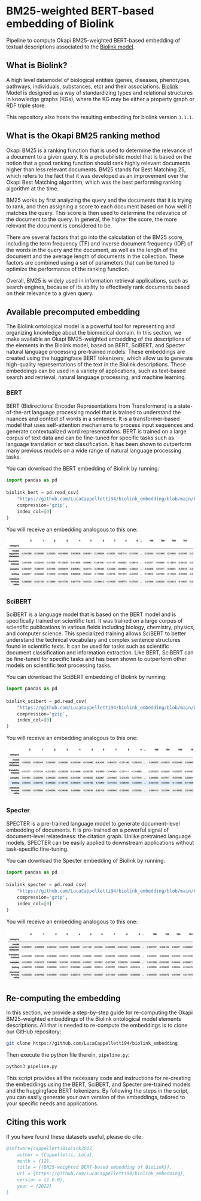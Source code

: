 # BM25-weighted BERT-based embedding of Biolink
Pipeline to compute Okapi BM25-weighted BERT-based embedding of textual descriptions associated to the [Biolink model](https://biolink.github.io/biolink-model/).

## What is Biolink?
A high level datamodel of biological entities (genes, diseases, phenotypes, pathways, individuals, substances, etc) and their associations. [Biolink](https://biolink.github.io/biolink-model/) Model is designed as a way of standardizing types and relational structures in knowledge graphs (KGs), where the KG may be either a property graph or RDF triple store.

This repository also hosts the resulting embedding for biolink version `3.1.1`.

## What is the Okapi BM25 ranking method
Okapi BM25 is a ranking function that is used to determine the relevance of a document to a given query. It is a probabilistic model that is based on the notion that a good ranking function should rank highly relevant documents higher than less relevant documents. BM25 stands for Best Matching 25, which refers to the fact that it was developed as an improvement over the Okapi Best Matching algorithm, which was the best performing ranking algorithm at the time.

BM25 works by first analyzing the query and the documents that it is trying to rank, and then assigning a score to each document based on how well it matches the query. This score is then used to determine the relevance of the document to the query. In general, the higher the score, the more relevant the document is considered to be.

There are several factors that go into the calculation of the BM25 score, including the term frequency (TF) and inverse document frequency (IDF) of the words in the query and the document, as well as the length of the document and the average length of documents in the collection. These factors are combined using a set of parameters that can be tuned to optimize the performance of the ranking function.

Overall, BM25 is widely used in information retrieval applications, such as search engines, because of its ability to effectively rank documents based on their relevance to a given query.

## Available precomputed embedding
The Biolink ontological model is a powerful tool for representing and organizing knowledge about the biomedical domain. In this section, we make available an Okapi BM25-weighted embedding of the descriptions of the elements in the Biolink model, based on BERT, SciBERT, and Specter natural language processing pre-trained models. These embeddings are created using the huggingface BERT tokenizers, which allow us to generate high-quality representations of the text in the Biolink descriptions. These embeddings can be used in a variety of applications, such as text-based search and retrieval, natural language processing, and machine learning.

### BERT
BERT (Bidirectional Encoder Representations from Transformers) is a state-of-the-art language processing model that is trained to understand the nuances and context of words in a sentence. It is a transformer-based model that uses self-attention mechanisms to process input sequences and generate contextualized word representations. BERT is trained on a large corpus of text data and can be fine-tuned for specific tasks such as language translation or text classification. It has been shown to outperform many previous models on a wide range of natural language processing tasks.

You can download the BERT embedding of Biolink by running:

```python
import pandas as pd

biolink_bert = pd.read_csv(
    "https://github.com/LucaCappelletti94/biolink_embedding/blob/main/biolink_3.1.1_bert_base_uncased.csv.gz?raw=true",
    compression='gzip',
    index_col=[0]
)
```

You will receive an embedding analogous to this one:

![BERT embedding](https://github.com/LucaCappelletti94/biolink_embedding/blob/main/bert.png?raw=true "BERT embedding")

### SciBERT
SciBERT is a language model that is based on the BERT model and is specifically trained on scientific text. It was trained on a large corpus of scientific publications in various fields including biology, chemistry, physics, and computer science. This specialized training allows SciBERT to better understand the technical vocabulary and complex sentence structures found in scientific texts. It can be used for tasks such as scientific document classification and information extraction. Like BERT, SciBERT can be fine-tuned for specific tasks and has been shown to outperform other models on scientific text processing tasks.

You can download the SciBERT embedding of Biolink by running:

```python
import pandas as pd

biolink_scibert = pd.read_csv(
    "https://github.com/LucaCappelletti94/biolink_embedding/blob/main/biolink_3.1.1_allenai_scibert_scivocab_uncased.csv.gz?raw=true",
    compression='gzip',
    index_col=[0]
)
```

You will receive an embedding analogous to this one:

![SciBERT embedding](https://github.com/LucaCappelletti94/biolink_embedding/blob/main/scibert.png?raw=true "SciBERT embedding")

### Specter
SPECTER is a pre-trained language model to generate document-level embedding of documents. It is pre-trained on a powerful signal of document-level relatedness: the citation graph. Unlike pretrained language models, SPECTER can be easily applied to downstream applications without task-specific fine-tuning.

You can download the Specter embedding of Biolink by running:

```python
import pandas as pd

biolink_specter = pd.read_csv(
    "https://github.com/LucaCappelletti94/biolink_embedding/blob/main/biolink_3.1.1_allenai_specter.csv.gz?raw=true",
    compression='gzip',
    index_col=[0]
)
```

You will receive an embedding analogous to this one:

![Specter embedding](https://github.com/LucaCappelletti94/biolink_embedding/blob/main/specter.png?raw=true "Specter embedding")

## Re-computing the embedding
In this section, we provide a step-by-step guide for re-computing the Okapi BM25-weighted embeddings of the Biolink ontological model elements descriptions. All that is needed to re-compute the embeddings is to clone our GitHub repository:

```bash
git clone https://github.com/LucaCappelletti94/biolink_embedding
```

Then execute the python file therein, `pipeline.py`:

```bash
python3 pipeline.py
```

This script provides all the necessary code and instructions for re-creating the embeddings using the BERT, SciBERT, and Specter pre-trained models and the huggingface BERT tokenizers. By following the steps in the script, you can easily generate your own version of the embeddings, tailored to your specific needs and applications.

## Citing this work
If you have found these datasets useful, please do cite:

```bib
@software{cappellettiBiolink2022,
    author = {Cappelletti, Luca},
    month = {12},
    title = {{BM25-weighted BERT-based embedding of BioLink}},
    url = {https://github.com/LucaCappelletti94/biolink_embedding},
    version = {1.0.0},
    year = {2022}
}
```
